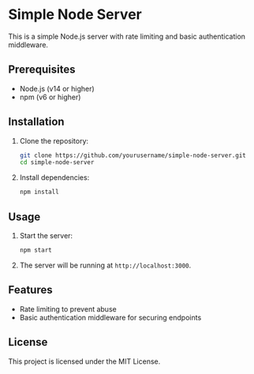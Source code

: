 # Simple Node Server

This is a simple Node.js server with rate limiting and basic authentication middleware.

## Prerequisites

- Node.js (v14 or higher)
- npm (v6 or higher)

## Installation

1. Clone the repository:
   ```sh
   git clone https://github.com/yourusername/simple-node-server.git
   cd simple-node-server
   ```

2. Install dependencies:
   ```sh
   npm install
   ```

## Usage

1. Start the server:
   ```sh
   npm start
   ```

2. The server will be running at `http://localhost:3000`.

## Features

- Rate limiting to prevent abuse
- Basic authentication middleware for securing endpoints

## License


This project is licensed under the MIT License.
